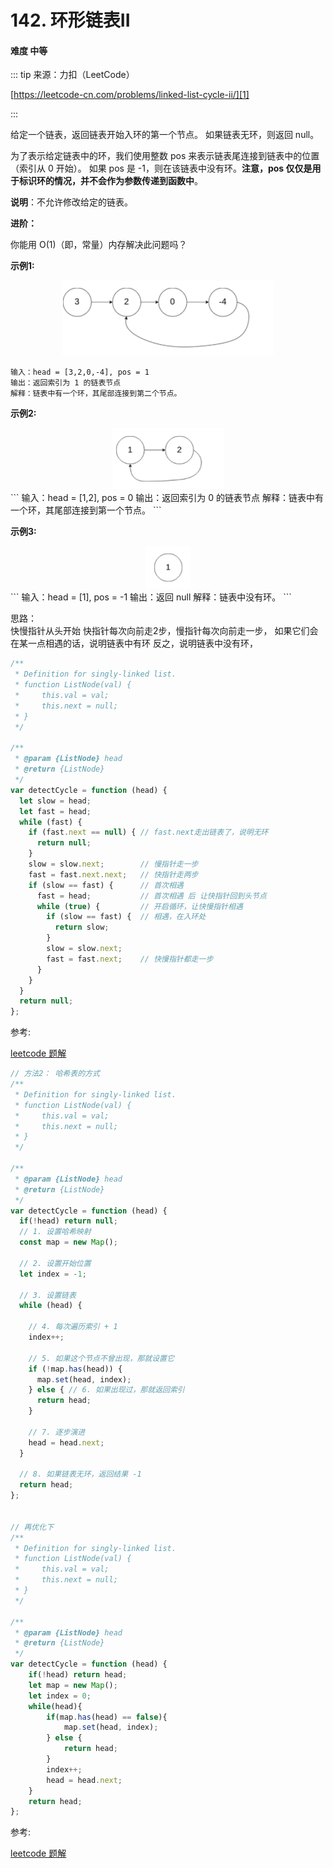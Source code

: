 # 142. 环形链表II
#### 难度 中等

::: tip
来源：力扣（LeetCode）

[https://leetcode-cn.com/problems/linked-list-cycle-ii/][1]

[1]:https://leetcode-cn.com/problems/linked-list-cycle-ii/
:::

给定一个链表，返回链表开始入环的第一个节点。 如果链表无环，则返回 null。

为了表示给定链表中的环，我们使用整数 pos 来表示链表尾连接到链表中的位置（索引从 0 开始）。 如果 pos 是 -1，则在该链表中没有环。**注意，pos 仅仅是用于标识环的情况，并不会作为参数传递到函数中**。

**说明**：不允许修改给定的链表。

**进阶：**

你能用 O(1)（即，常量）内存解决此问题吗？

**示例1:**

<div align="center">
 <img src="./imgs/l_4.png" />
</div>

```
输入：head = [3,2,0,-4], pos = 1
输出：返回索引为 1 的链表节点
解释：链表中有一个环，其尾部连接到第二个节点。
```

**示例2:**  
<div align="center">
 <img src="./imgs/l_5.png" />
</div>  
```
输入：head = [1,2], pos = 0
输出：返回索引为 0 的链表节点
解释：链表中有一个环，其尾部连接到第一个节点。
```

**示例3:**  
<div align="center">
 <img src="./imgs/l_6.png" />
</div>   
```
输入：head = [1], pos = -1
输出：返回 null
解释：链表中没有环。
```

思路：  
快慢指针从头开始
快指针每次向前走2步，慢指针每次向前走一步，
如果它们会在某一点相遇的话，说明链表中有环
反之，说明链表中没有环，


``` js
/**
 * Definition for singly-linked list.
 * function ListNode(val) {
 *     this.val = val;
 *     this.next = null;
 * }
 */

/**
 * @param {ListNode} head
 * @return {ListNode}
 */
var detectCycle = function (head) {
  let slow = head;
  let fast = head;
  while (fast) {
    if (fast.next == null) { // fast.next走出链表了，说明无环
      return null;
    }
    slow = slow.next;        // 慢指针走一步
    fast = fast.next.next;   // 快指针走两步
    if (slow == fast) {      // 首次相遇
      fast = head;           // 首次相遇 后 让快指针回到头节点
      while (true) {         // 开启循环，让快慢指针相遇
        if (slow == fast) {  // 相遇，在入环处
          return slow;
        }
        slow = slow.next;
        fast = fast.next;    // 快慢指针都走一步
      }
    }
  }
  return null;
};

```
参考:

[leetcode 题解](https://leetcode-cn.com/problems/linked-list-cycle-ii/solution/141ti-de-kuo-zhan-ru-guo-lian-biao-you-huan-ru-he-/)

``` js
// 方法2： 哈希表的方式
/**
 * Definition for singly-linked list.
 * function ListNode(val) {
 *     this.val = val;
 *     this.next = null;
 * }
 */

/**
 * @param {ListNode} head
 * @return {ListNode}
 */
var detectCycle = function (head) {
  if(!head) return null;
  // 1. 设置哈希映射
  const map = new Map();

  // 2. 设置开始位置
  let index = -1;

  // 3. 设置链表
  while (head) {

    // 4. 每次遍历索引 + 1
    index++;

    // 5. 如果这个节点不曾出现，那就设置它
    if (!map.has(head)) {
      map.set(head, index);
    } else { // 6. 如果出现过，那就返回索引
      return head;
    }

    // 7. 逐步演进
    head = head.next;
  }

  // 8. 如果链表无环，返回结果 -1
  return head;
};


// 再优化下
/**
 * Definition for singly-linked list.
 * function ListNode(val) {
 *     this.val = val;
 *     this.next = null;
 * }
 */

/**
 * @param {ListNode} head
 * @return {ListNode}
 */
var detectCycle = function (head) {
    if(!head) return head;
    let map = new Map();
    let index = 0;
    while(head){
        if(map.has(head) == false){
            map.set(head, index);
        } else {
            return head;
        }
        index++;
        head = head.next;
    }
    return head;
};
```

参考:

[leetcode 题解](https://leetcode-cn.com/problems/linked-list-cycle-ii/solution/javascript-ha-xi-biao-xiang-jin-zhu-shi-by-jslia-2/)